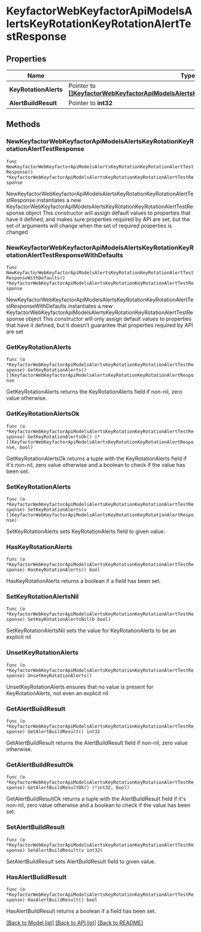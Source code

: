 # KeyfactorWebKeyfactorApiModelsAlertsKeyRotationKeyRotationAlertTestResponse

## Properties

Name | Type | Description | Notes
------------ | ------------- | ------------- | -------------
**KeyRotationAlerts** | Pointer to [**[]KeyfactorWebKeyfactorApiModelsAlertsKeyRotationKeyRotationAlertResponse**](KeyfactorWebKeyfactorApiModelsAlertsKeyRotationKeyRotationAlertResponse.md) |  | [optional] 
**AlertBuildResult** | Pointer to **int32** |  | [optional] 

## Methods

### NewKeyfactorWebKeyfactorApiModelsAlertsKeyRotationKeyRotationAlertTestResponse

`func NewKeyfactorWebKeyfactorApiModelsAlertsKeyRotationKeyRotationAlertTestResponse() *KeyfactorWebKeyfactorApiModelsAlertsKeyRotationKeyRotationAlertTestResponse`

NewKeyfactorWebKeyfactorApiModelsAlertsKeyRotationKeyRotationAlertTestResponse instantiates a new KeyfactorWebKeyfactorApiModelsAlertsKeyRotationKeyRotationAlertTestResponse object
This constructor will assign default values to properties that have it defined,
and makes sure properties required by API are set, but the set of arguments
will change when the set of required properties is changed

### NewKeyfactorWebKeyfactorApiModelsAlertsKeyRotationKeyRotationAlertTestResponseWithDefaults

`func NewKeyfactorWebKeyfactorApiModelsAlertsKeyRotationKeyRotationAlertTestResponseWithDefaults() *KeyfactorWebKeyfactorApiModelsAlertsKeyRotationKeyRotationAlertTestResponse`

NewKeyfactorWebKeyfactorApiModelsAlertsKeyRotationKeyRotationAlertTestResponseWithDefaults instantiates a new KeyfactorWebKeyfactorApiModelsAlertsKeyRotationKeyRotationAlertTestResponse object
This constructor will only assign default values to properties that have it defined,
but it doesn't guarantee that properties required by API are set

### GetKeyRotationAlerts

`func (o *KeyfactorWebKeyfactorApiModelsAlertsKeyRotationKeyRotationAlertTestResponse) GetKeyRotationAlerts() []KeyfactorWebKeyfactorApiModelsAlertsKeyRotationKeyRotationAlertResponse`

GetKeyRotationAlerts returns the KeyRotationAlerts field if non-nil, zero value otherwise.

### GetKeyRotationAlertsOk

`func (o *KeyfactorWebKeyfactorApiModelsAlertsKeyRotationKeyRotationAlertTestResponse) GetKeyRotationAlertsOk() (*[]KeyfactorWebKeyfactorApiModelsAlertsKeyRotationKeyRotationAlertResponse, bool)`

GetKeyRotationAlertsOk returns a tuple with the KeyRotationAlerts field if it's non-nil, zero value otherwise
and a boolean to check if the value has been set.

### SetKeyRotationAlerts

`func (o *KeyfactorWebKeyfactorApiModelsAlertsKeyRotationKeyRotationAlertTestResponse) SetKeyRotationAlerts(v []KeyfactorWebKeyfactorApiModelsAlertsKeyRotationKeyRotationAlertResponse)`

SetKeyRotationAlerts sets KeyRotationAlerts field to given value.

### HasKeyRotationAlerts

`func (o *KeyfactorWebKeyfactorApiModelsAlertsKeyRotationKeyRotationAlertTestResponse) HasKeyRotationAlerts() bool`

HasKeyRotationAlerts returns a boolean if a field has been set.

### SetKeyRotationAlertsNil

`func (o *KeyfactorWebKeyfactorApiModelsAlertsKeyRotationKeyRotationAlertTestResponse) SetKeyRotationAlertsNil(b bool)`

 SetKeyRotationAlertsNil sets the value for KeyRotationAlerts to be an explicit nil

### UnsetKeyRotationAlerts
`func (o *KeyfactorWebKeyfactorApiModelsAlertsKeyRotationKeyRotationAlertTestResponse) UnsetKeyRotationAlerts()`

UnsetKeyRotationAlerts ensures that no value is present for KeyRotationAlerts, not even an explicit nil
### GetAlertBuildResult

`func (o *KeyfactorWebKeyfactorApiModelsAlertsKeyRotationKeyRotationAlertTestResponse) GetAlertBuildResult() int32`

GetAlertBuildResult returns the AlertBuildResult field if non-nil, zero value otherwise.

### GetAlertBuildResultOk

`func (o *KeyfactorWebKeyfactorApiModelsAlertsKeyRotationKeyRotationAlertTestResponse) GetAlertBuildResultOk() (*int32, bool)`

GetAlertBuildResultOk returns a tuple with the AlertBuildResult field if it's non-nil, zero value otherwise
and a boolean to check if the value has been set.

### SetAlertBuildResult

`func (o *KeyfactorWebKeyfactorApiModelsAlertsKeyRotationKeyRotationAlertTestResponse) SetAlertBuildResult(v int32)`

SetAlertBuildResult sets AlertBuildResult field to given value.

### HasAlertBuildResult

`func (o *KeyfactorWebKeyfactorApiModelsAlertsKeyRotationKeyRotationAlertTestResponse) HasAlertBuildResult() bool`

HasAlertBuildResult returns a boolean if a field has been set.


[[Back to Model list]](../README.md#documentation-for-models) [[Back to API list]](../README.md#documentation-for-api-endpoints) [[Back to README]](../README.md)


